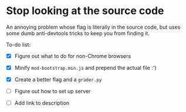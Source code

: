 # Stop looking at the source code

An annoying problem whose flag is literally in the source code, but
uses some dumb anti-devtools tricks to keep you from finding it.

To-do list:
- [x] Figure out what to do for non-Chrome browsers
- [x] Minify `mod-bootstrap.min.js` and prepend the actual file :')
- [x] Create a better flag and a `grader.py`
- [ ] Figure out how to set up server
- [ ] Add link to description

